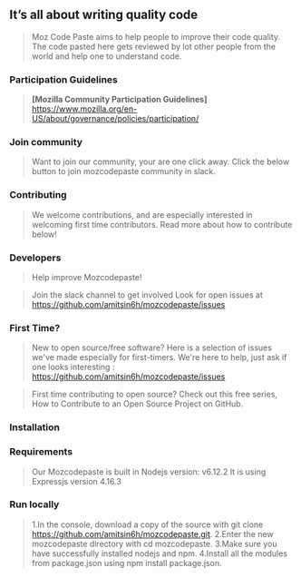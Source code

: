 

## It’s all about writing quality code

> Moz Code Paste aims to help people to improve their code quality. The code pasted here gets reviewed by lot other people from the world and help one to understand code.

### Participation Guidelines

> **[Mozilla Community Participation Guidelines]** https://www.mozilla.org/en-US/about/governance/policies/participation/

### Join community

> Want to join our community, your are one click away. Click the below button to join mozcodepaste community in slack.

### Contributing

> We welcome contributions, and are especially interested in welcoming first time contributors. Read more about how to contribute below!

### Developers

> Help improve Mozcodepaste!

> Join the slack channel to get involved
> Look for open issues at https://github.com/amitsin6h/mozcodepaste/issues

### First Time?

> New to open source/free software? Here is a selection of issues we've made especially for first-timers. We're here to help, just ask if one looks interesting : https://github.com/amitsin6h/mozcodepaste/issues

> First time contributing to open source? Check out this free series, How to Contribute to an Open Source Project on GitHub.

### Installation

### Requirements

> Our Mozcodepaste is built in Nodejs version: v6.12.2
> It is using Expressjs version 4.16.3

### Run locally

> 1.In the console, download a copy of the source with git clone https://github.com/amitsin6h/mozcodepaste.git.
> 2.Enter the new mozcodepaste directory with cd mozcodepaste.
> 3.Make sure you have successfully installed nodejs and npm.
> 4.Install all the modules from package.json using npm install package.json.
